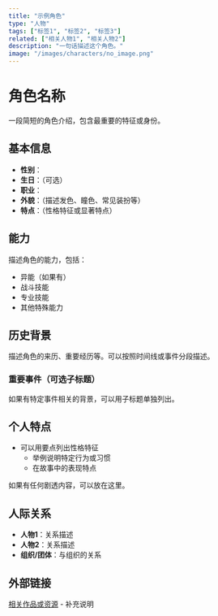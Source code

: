 ```yaml
---
title: "示例角色"
type: "人物"
tags: ["标签1", "标签2", "标签3"]
related: ["相关人物1", "相关人物2"]
description: "一句话描述这个角色。"
image: "/images/characters/no_image.png"
---
```

# 角色名称

一段简短的角色介绍，包含最重要的特征或身份。

## 基本信息

- **性别**：
- **生日**：（可选）
- **职业**：
- **外貌**：（描述发色、瞳色、常见装扮等）
- **特点**：（性格特征或显著特点）

## 能力

描述角色的能力，包括：
- 异能（如果有）
- 战斗技能
- 专业技能
- 其他特殊能力

## 历史背景

描述角色的来历、重要经历等。可以按照时间线或事件分段描述。

### 重要事件（可选子标题）
如果有特定事件相关的背景，可以用子标题单独列出。

## 个人特点

- 可以用要点列出性格特征
    - 举例说明特定行为或习惯
    - 在故事中的表现特点

<div class="spoiler" data-source="剧透来源">
如果有任何剧透内容，可以放在这里。
</div>

## 人际关系

- **人物1**：关系描述
- **人物2**：关系描述
- **组织/团体**：与组织的关系

## 外部链接

[相关作品或资源](链接地址) - 补充说明